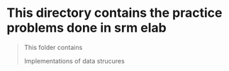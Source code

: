 # This directory contains the practice problems done in srm elab

> This folder contains
> 
> Implementations of data strucures
>
>
